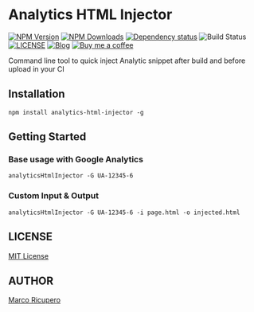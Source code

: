 # Analytics HTML Injector

[![NPM Version](http://img.shields.io/npm/v/analytics-html-injector.svg?style=flat)](https://www.npmjs.org/package/analytics-html-injector)
[![NPM Downloads](https://img.shields.io/npm/dm/analytics-html-injector.svg?style=flat)](https://npmcharts.com/compare/analytics-html-injector?minimal=true)
[![Dependency status](https://david-dm.org/Marketto/analyticsHtmlInjector.svg)](https://david-dm.org/Marketto/analyticsHtmlInjector)
![Build Status](http://ci.marketto.it/buildStatus/icon?job=Analytics%20HTML%20Injector)
[![LICENSE](https://img.shields.io/badge/licese-MIT-gold.svg)](https://github.com/Marketto/analyticsHtmlInjector/blob/master/LICENSE)
[![Blog](https://img.shields.io/badge/blog-marketto-blue.svg)](http://blog.marketto.it)
[![Buy me a coffee](https://img.shields.io/badge/Ko--fi-donate-blueviolet)](https://ko-fi.com/marketto)

Command line tool to quick inject Analytic snippet after build and before upload in your CI

## Installation
```{r, engine='bash', global_install}
npm install analytics-html-injector -g
```

## Getting Started
### Base usage with Google Analytics
```{r, engine='bash', run}
analyticsHtmlInjector -G UA-12345-6
```

### Custom Input & Output
```{r, engine='bash', run}
analyticsHtmlInjector -G UA-12345-6 -i page.html -o injected.html
```


## LICENSE
[MIT License](LICENSE)

## AUTHOR
[Marco Ricupero](mailto:marco.ricupero@gmail.com)
